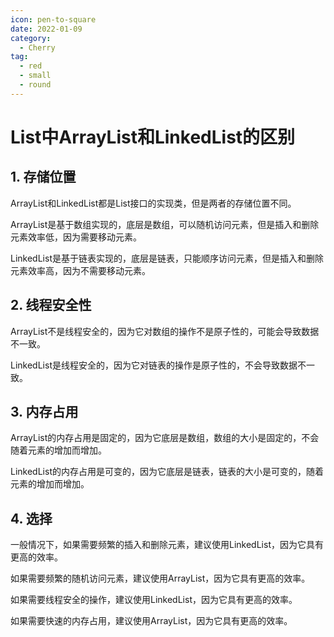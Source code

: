 ```yaml
---
icon: pen-to-square
date: 2022-01-09
category:
  - Cherry
tag:
  - red
  - small
  - round
---
```


# List中ArrayList和LinkedList的区别
## 1. 存储位置
ArrayList和LinkedList都是List接口的实现类，但是两者的存储位置不同。

ArrayList是基于数组实现的，底层是数组，可以随机访问元素，但是插入和删除元素效率低，因为需要移动元素。

LinkedList是基于链表实现的，底层是链表，只能顺序访问元素，但是插入和删除元素效率高，因为不需要移动元素。

## 2. 线程安全性
ArrayList不是线程安全的，因为它对数组的操作不是原子性的，可能会导致数据不一致。

LinkedList是线程安全的，因为它对链表的操作是原子性的，不会导致数据不一致。

## 3. 内存占用
ArrayList的内存占用是固定的，因为它底层是数组，数组的大小是固定的，不会随着元素的增加而增加。

LinkedList的内存占用是可变的，因为它底层是链表，链表的大小是可变的，随着元素的增加而增加。

## 4. 选择
一般情况下，如果需要频繁的插入和删除元素，建议使用LinkedList，因为它具有更高的效率。

如果需要频繁的随机访问元素，建议使用ArrayList，因为它具有更高的效率。

如果需要线程安全的操作，建议使用LinkedList，因为它具有更高的效率。

如果需要快速的内存占用，建议使用ArrayList，因为它具有更高的效率。
